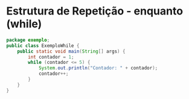 # Estrutura de Repetição - enquanto (while)

```java
package exemplo;
public class ExemploWhile {
    public static void main(String[] args) {
        int contador = 1;
        while (contador <= 5) {
            System.out.println("Contador: " + contador);
            contador++;
        }
    }
}
```
